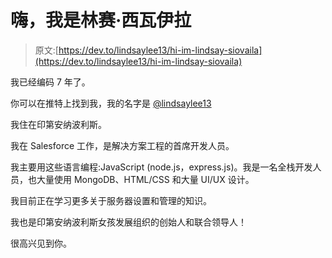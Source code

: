 # 嗨，我是林赛·西瓦伊拉

> 原文:[https://dev.to/lindsaylee13/hi-im-lindsay-siovaila](https://dev.to/lindsaylee13/hi-im-lindsay-siovaila)

我已经编码 7 年了。

你可以在推特上找到我，我的名字是 [@lindsaylee13](https://twitter.com/lindsaylee13)

我住在印第安纳波利斯。

我在 Salesforce 工作，是解决方案工程的首席开发人员。

我主要用这些语言编程:JavaScript (node.js，express.js)。我是一名全栈开发人员，也大量使用 MongoDB、HTML/CSS 和大量 UI/UX 设计。

我目前正在学习更多关于服务器设置和管理的知识。

我也是印第安纳波利斯女孩发展组织的创始人和联合领导人！

很高兴见到你。